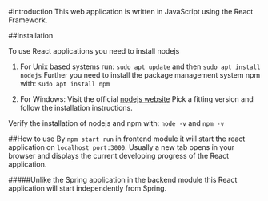 #Introduction
This web application is written in JavaScript using the React Framework. 

##Installation 

To use React applications you need to install nodejs

1. For Unix based systems run: 
`sudo apt update` and then `sudo apt install nodejs`
Further you need to install the package management system npm with:
`sudo apt install npm`

2. For Windows: 
Visit the official [nodejs website](https:///nodejs.org/en/download/) 
Pick a fitting version and follow the installation instructions.

Verify the installation of nodejs and npm with: `node -v` and `npm -v`

##How to use
By `npm start run` in frontend module it will start the react application on `localhost port:3000`.
Usually a new tab opens in your browser and displays the current developing progress of the React application. 

#####Unlike the Spring application in the backend module this React application will start independently from Spring.

